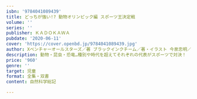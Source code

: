 ```yaml
---
isbn: '9784041089439'
title: どっちが強い!? 動物オリンピック編 スポーツ王決定戦
volume: ''
series: ''
publisher: ＫＡＤＯＫＡＷＡ
pubdate: '2020-06-11'
cover: 'https://cover.openbd.jp/9784041089439.jpg'
author: Xベンチャーオールスターズ／著 ブラックインクチーム／著・イラスト 今泉忠明／監修
description: 動物・昆虫・恐竜…種別や時代を超えてそれぞれの代表がスポーツで対決！
price: '960'
genre: ''
target: 児童
format: 全集・双書
content: 自然科学総記

---
```

